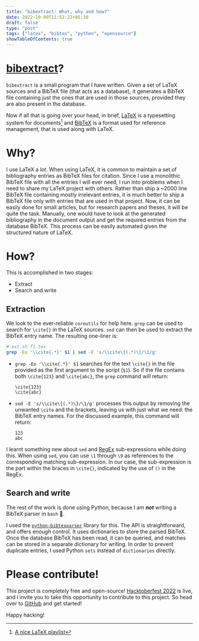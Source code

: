 ```yaml
---
title: "bibextract: What, why and how?"
date: 2022-10-09T11:52:22+05:30
draft: false
type: "post"
tags: ["latex", "bibtex", "python", "opensource"]
showTableOfContents: true
---
```


# [**bibextract**](https://github.com/CodePurble/bibextract)?
`bibextract` is a small program that I have written. Given a set of LaTeX
sources and a BibTeX file (that acts as a database), it generates a BibTeX file
containing just the ones that are used in those sources, provided they are also
present in the database.

Now if all that is going over your head, in brief,
[LaTeX](https://www.latex-project.org/about/) is a typesetting system for
documents[^1] and [BibTeX](http://www.bibtex.org/) is a format used for
reference management, that is used along with LaTeX.

[^1]: [A nice LaTeX
  playlist](https://www.youtube.com/watch?v=NwnYHoNtfJ0&list=PL-p5XmQHB_JSQvW8_mhBdcwEyxdVX0c1T)

# Why?
I use LaTeX a _lot_. When using LaTeX, it is common to maintain a set of
bibliography entries as BibTeX files for citation. Since I use a
monolithic BibTeX file with all the entries I will ever need, I run into
problems when I need to share my LaTeX project with others. Rather than ship a
~2000 line BibTeX file containing mostly irrelevant entries, it is much better
to ship a BibTeX file only with entries that are used in that project. Now,
it can be easily done for small articles, but for research papers and theses,
it will be quite the task. Manually, one would have to look at the generated
bibliography in the document output and get the required entries from the
database BibTeX. This process can be easily automated given the structured
nature of LaTeX.

# How?
This is accomplished in two stages:
* Extract
* Search and write

## Extraction
We look to the ever-reliable `coreutils` for help here. `grep` can be used to
search for `\cite{}` in the LaTeX sources. `sed` can then be used to extract
the BibTeX entry name. The resulting one-liner is:
```sh
# ext.sh f1.tex
grep -Eo '\\cite{.*}' $1 | sed -E 's/\\cite\{(.*)\}/\1/g'
```

* `grep -Eo '\\cite{.*}' $1` searches for the text `\cite{}` in
  the file provided as the first argument to the script (`$1`). So if the file
  contains both `\cite{123}` and `\cite{abc}`, the `grep` command will return:
  ```
  \cite{123}
  \cite{abc}
  ```
* `sed -E 's/\\cite\{(.*)\}/\1/g'` processes this output by removing the
  unwanted `\cite` and the brackets, leaving us with just what we need: the
  BibTeX entry names. For the discussed example, this command will return:
  ```
  123
  abc
  ```

I learnt something new about `sed` and [RegEx](https://regexone.com/)
sub-expressions while doing this. When using `sed`, you can use `\1` through
`\9` as references to the corresponding matching sub-expression. In our case,
the sub-expression is the part within the braces in `\cite{}`, indicated by the
use of `()` in the RegEx.

## Search and write
The rest of the work is done using Python, because I am **_not_** writing a
BibTeX parser in `bash` 🤣.

I used the
[`python-bibtexparser`](https://github.com/sciunto-org/python-bibtexparser)
library for this. The API is straightforward, and offers enough control. It
uses dictionaries to store the parsed BibTeX. Once the database BibTeX has been
read, it can be queried, and matches can be stored in a separate dictionary for
writing. In order to prevent duplicate entries, I used Python `sets` instead of
`dictionaries` directly.

# Please contribute!
This project is completely free and open-source! [Hacktoberfest
2022](https://hacktoberfest.com/) is live, and I invite you to take this
opportunity to contribute to this project. So head over to
[GitHub](https://github.com/CodePurble/bibextract) and get started!

Happy hacking!
